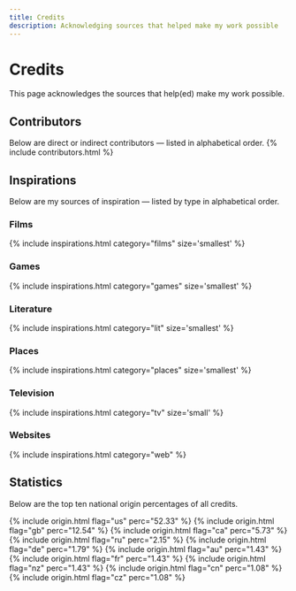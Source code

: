 ```yaml
---
title: Credits
description: Acknowledging sources that helped make my work possible
---
```


# Credits
This page acknowledges the sources that help(ed) make my work possible.

## Contributors
Below are direct or indirect contributors — listed in alphabetical order.
{% include contributors.html %}

## Inspirations
Below are my sources of inspiration — listed by type in alphabetical order.

### Films
{% include inspirations.html category="films" size='smallest' %}

### Games
{% include inspirations.html category="games" size='smallest' %}

### Literature
{% include inspirations.html category="lit" size='smallest' %}

### Places
{% include inspirations.html category="places" size='smallest' %}

### Television
{% include inspirations.html category="tv" size='small' %}

### Websites
{% include inspirations.html category="web" %}

## Statistics
Below are the top ten national origin percentages of all credits.

{% include origin.html flag="us" perc="52.33" %}
{% include origin.html flag="gb" perc="12.54" %}
{% include origin.html flag="ca" perc="5.73" %}
{% include origin.html flag="ru" perc="2.15" %}
{% include origin.html flag="de" perc="1.79" %}
{% include origin.html flag="au" perc="1.43" %}
{% include origin.html flag="fr" perc="1.43" %}
{% include origin.html flag="nz" perc="1.43" %}
{% include origin.html flag="cn" perc="1.08" %}
{% include origin.html flag="cz" perc="1.08" %}